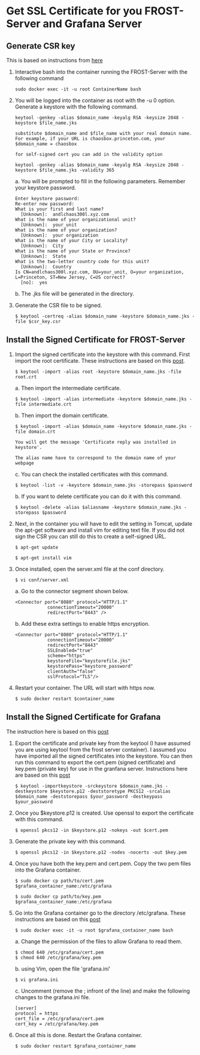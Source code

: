 # Get SSL Certificate for you FROST-Server and Grafana Server

## Generate CSR key
This is based on instructions from [here](https://dzone.com/articles/keytool-commandutility-to-generate-a-keystorecerti)
1. Interactive bash into the container running the FROST-Server with the following command
    ```
    sudo docker exec -it -u root ContainerName bash
    ```
2. You will be logged into the container as root with the -u 0 option. Generate a keystore with the following command.
    ```
    keytool -genkey -alias $domain_name -keyalg RSA -keysize 2048 -keystore $file_name.jks

    substitute $domain_name and $file_name with your real domain name. For example, if your URL is chaosbox.princeton.com, your $domain_name = chaosbox

    for self-signed cert you can add in the validity option

    keytool -genkey -alias $domain_name -keyalg RSA -keysize 2048 -keystore $file_name.jks -validity 365
    ```

    a. You will be prompted to fill in the following parameters. Remember your keystore password.
    ```
    Enter keystore password:
    Re-enter new password:
    What is your first and last name?
      [Unknown]:  andlchaos300l.xyz.com
    What is the name of your organizational unit?
      [Unknown]:  your_unit
    What is the name of your organization?
      [Unknown]:  your organization
    What is the name of your City or Locality?
      [Unknown]:  City
    What is the name of your State or Province?
      [Unknown]:  State
    What is the two-letter country code for this unit?
      [Unknown]:  Country
    Is CN=andlchaos300l.xyz.com, OU=your_unit, O=your organization, L=Princeton, ST=New Jersey, C=US correct?
      [no]:  yes
    ```

    b. The .jks file will be generated in the directory.

3. Generate the CSR file to be signed.
    ```
    $ keytool -certreq -alias $domain_name -keystore $domain_name.jks -file $csr_key.csr
    ```
## Install the Signed Certificate for FROST-Server
1. Import the signed certificate into the keystore with this command. First import the root certificate. These instructions are based on this [post](https://www.ssls.com/knowledgebase/how-to-install-an-ssl-certificate-on-a-tomcat-server/#PKCS12).
    ```
    $ keytool -import -alias root -keystore $domain_name.jks -file root.crt
    ```
    a. Then import the intermediate certificate.
    ```
    $ keytool -import -alias intermediate -keystore $domain_name.jks -file intermediate.crt
    ```
    b. Then import the domain certificate.
    ```
    $ keytool -import -alias $domain_name -keystore $domain_name.jks -file domain.crt

    You will get the message 'Certificate reply was installed in keystore'.

    The alias name have to correspond to the domain name of your webpage
    ```
    c. You can check the installed certificates with this command.
    ```
    $ keytool -list -v -keystore $domain_name.jks -storepass $password
    ```
    b. If you want to delete certificate you can do it with this command.
    ```
    $ keytool -delete -alias $aliasname -keystore $domain_name.jks -storepass $password
    ```

2. Next, in the container you will have to edit the setting in Tomcat, update the apt-get software and install vim for editing text file. If you did not sign the CSR you can still do this to create a self-signed URL.
    ```
    $ apt-get update

    $ apt-get install vim
    ```

3. Once installed, open the server.xml file at the conf directory.
    ```
    $ vi conf/server.xml
    ```

    a. Go to the connector segment shown below.
    ```
    <Connector port="8080" protocol="HTTP/1.1"
                connectionTimeout="20000"
                redirectPort="8443" />
    ```

    b. Add these extra settings to enable https encryption.
    ```
    <Connector port="8080" protocol="HTTP/1.1"
                connectionTimeout="20000"
                redirectPort="8443"
                SSLEnabled="true"
                scheme="https"
                keystoreFile="keystorefile.jks"
                keystorePass="keystore_password"
                clientAuth="false"
                sslProtocol="TLS"/>
    ```

4. Restart your container. The URL will start with https now.
    ```
    $ sudo docker restart $container_name
    ```
## Install the Signed Certificate for Grafana
The instruction here is based on this [post](https://community.grafana.com/t/grafana-https-configuration/524)

1. Export the certificate and private key from the keytool (I have assumed you are using keytool from the frost server container). I assumed you have imported all the signed certificates into the keystore. You can then run this command to export the cert.pem (signed certificate) and key.pem (private key) for use in the granfana server. Instructions here are based on this [post](https://security.stackexchange.com/questions/3779/how-can-i-export-my-private-key-from-a-java-keytool-keystore)
    ```
    $ keytool -importkeystore -srckeystore $domain_name.jks -destkeystore $keystore.p12 -deststoretype PKCS12 -srcalias $domain_name -deststorepass $your_password -destkeypass $your_password
    ```

2. Once you $keystore.p12 is created. Use openssl to export the certificate with this command.
    ```
    $ openssl pkcs12 -in $keystore.p12 -nokeys -out $cert.pem
    ```

3. Generate the private key with this command.
    ```
    $ openssl pkcs12 -in $keystore.p12 -nodes -nocerts -out $key.pem
    ```

4. Once you have both the key.pem and cert.pem. Copy the two pem files into the Grafana container.
    ```
    $ sudo docker cp path/to/cert.pem $grafana_container_name:/etc/grafana

    $ sudo docker cp path/to/key.pem $grafana_container_name:/etc/grafana
    ```

5. Go into the Grafana container go to the directory /etc/grafana. These instructions are based on this [post](https://medium.com/grafana-tutorials/adding-ssl-to-grafana-eb4ab634e43f)
    ```
    $ sudo docker exec -it -u root $grafana_container_name bash
    ```

    a. Change the permission of the files to allow Grafana to read them.
    ```
    $ chmod 640 /etc/grafana/cert.pem
    $ chmod 640 /etc/grafana/key.pem
    ```

    b. using Vim, open the file 'grafana.ini'
    ```
    $ vi grafana.ini
    ```
    
    c. Uncomment (remove the ; infront of the line) and make the following changes to the grafana.ini file.
    ```
    [server]
    protocol = https
    cert_file = /etc/grafana/cert.pem
    cert_key = /etc/grafana/key.pem
    ```
6. Once all this is done. Restart the Grafana container.
    ```
    $ sudo docker restart $grafana_container_name
    ```
